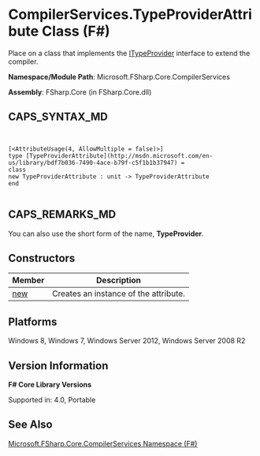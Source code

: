 # CompilerServices.TypeProviderAttribute Class (F#)

Place on a class that implements the [ITypeProvider](http://msdn.microsoft.com/en-us/library/2c2b0571-843d-4a7d-95d4-0a7510ed5e2f) interface to extend the compiler.

**Namespace/Module Path**: Microsoft.FSharp.Core.CompilerServices

**Assembly**: FSharp.Core (in FSharp.Core.dll)


## CAPS_SYNTAX_MD



```


[<AttributeUsage(4, AllowMultiple = false)>]
type [TypeProviderAttribute](http://msdn.microsoft.com/en-us/library/bdf7b036-7490-4ace-b79f-c5f1b1b37947) =
class
new TypeProviderAttribute : unit -> TypeProviderAttribute
end


```



## CAPS_REMARKS_MD
You can also use the short form of the name, **TypeProvider**.


## Constructors


|Member|Description|
|------|-----------|
|[new](http://msdn.microsoft.com/en-us/library/87a0c691-4d56-4c67-b718-0eceff4e2d72)|Creates an instance of the attribute.|

## Platforms
Windows 8, Windows 7, Windows Server 2012, Windows Server 2008 R2


## Version Information
**F# Core Library Versions**

Supported in: 4.0, Portable




## See Also
[Microsoft.FSharp.Core.CompilerServices Namespace &#40;F&#35;&#41;](Microsoft.FSharp.Core.CompilerServices+Namespace+%28F%23%29.md)

